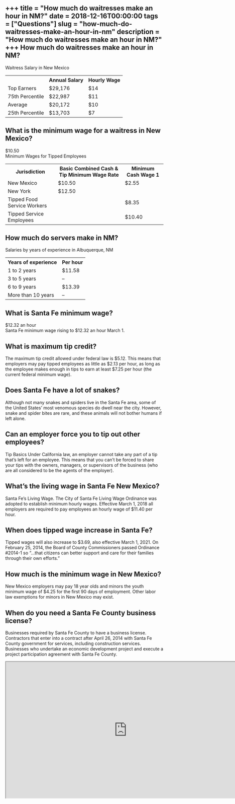 +++
title = "How much do waitresses make an hour in NM?"
date = 2018-12-16T00:00:00
tags = ["Questions"]
slug = "how-much-do-waitresses-make-an-hour-in-nm"
description = "How much do waitresses make an hour in NM?"
+++
How much do waitresses make an hour in NM?
------------------------------------------

Waitress Salary in New Mexico

<table><tr><th></th><th>Annual Salary</th><th>Hourly Wage</th></tr><tr><td>Top Earners</td><td>$29,176</td><td>$14</td></tr><tr><td>75th Percentile</td><td>$22,987</td><td>$11</td></tr><tr><td>Average</td><td>$20,172</td><td>$10</td></tr><tr><td>25th Percentile</td><td>$13,703</td><td>$7</td></tr></table>

What is the minimum wage for a waitress in New Mexico?
------------------------------------------------------

$10.50  
Minimum Wages for Tipped Employees

<table><tr><th>Jurisdiction</th><th>Basic Combined Cash &amp; Tip Minimum Wage Rate</th><th>Minimum Cash Wage 1</th></tr><tr><td>New Mexico</td><td>$10.50</td><td>$2.55</td></tr><tr><td>New York</td><td>$12.50</td><td></td></tr><tr><td>Tipped Food Service Workers</td><td></td><td>$8.35</td></tr><tr><td>Tipped Service Employees</td><td></td><td>$10.40</td></tr></table>

How much do servers make in NM?
-------------------------------

Salaries by years of experience in Albuquerque, NM

<table><tr><th>Years of experience</th><th>Per hour</th></tr><tr><td>1 to 2 years</td><td>$11.58</td></tr><tr><td>3 to 5 years</td><td>–</td></tr><tr><td>6 to 9 years</td><td>$13.39</td></tr><tr><td>More than 10 years</td><td>–</td></tr></table>

What is Santa Fe minimum wage?
------------------------------

$12.32 an hour  
Santa Fe minimum wage rising to $12.32 an hour March 1.

What is maximum tip credit?
---------------------------

The maximum tip credit allowed under federal law is $5.12. This means that employers may pay tipped employees as little as $2.13 per hour, as long as the employee makes enough in tips to earn at least $7.25 per hour (the current federal minimum wage).

Does Santa Fe have a lot of snakes?
-----------------------------------

Although not many snakes and spiders live in the Santa Fe area, some of the United States’ most venomous species do dwell near the city. However, snake and spider bites are rare, and these animals will not bother humans if left alone.

Can an employer force you to tip out other employees?
-----------------------------------------------------

Tip Basics Under California law, an employer cannot take any part of a tip that’s left for an employee. This means that you can’t be forced to share your tips with the owners, managers, or supervisors of the business (who are all considered to be the agents of the employer).

What’s the living wage in Santa Fe New Mexico?
----------------------------------------------

Santa Fe’s Living Wage. The City of Santa Fe Living Wage Ordinance was adopted to establish minimum hourly wages. Effective March 1, 2018 all employers are required to pay employees an hourly wage of $11.40 per hour.

When does tipped wage increase in Santa Fe?
-------------------------------------------

Tipped wages will also increase to $3.69, also effective March 1, 2021. On February 25, 2014, the Board of County Commissioners passed Ordinance #2014-1 so “…that citizens can better support and care for their families through their own efforts.”

How much is the minimum wage in New Mexico?
-------------------------------------------

New Mexico employers may pay 18 year olds and minors the youth minimum wage of $4.25 for the first 90 days of employment. Other labor law exemptions for minors in New Mexico may exist.

When do you need a Santa Fe County business license?
----------------------------------------------------

Businesses required by Santa Fe County to have a business license. Contractors that enter into a contract after April 26, 2014 with Santa Fe County government for services, including construction services. Businesses who undertake an economic development project and execute a project participation agreement with Santa Fe County.

<iframe allow="accelerometer; autoplay; clipboard-write; encrypted-media; gyroscope; picture-in-picture" allowfullscreen="" class="__youtube_prefs__  epyt-is-override  no-lazyload" data-no-lazy="1" data-origheight="433" data-origwidth="770" data-skipgform_ajax_framebjll="" height="433" id="_ytid_17410" loading="lazy" src="https://www.youtube.com/embed/0kbUFSR1e-k?enablejsapi=1&autoplay=0&cc_load_policy=0&cc_lang_pref=&iv_load_policy=1&loop=0&modestbranding=0&rel=1&fs=1&playsinline=0&autohide=2&theme=dark&color=red&controls=1&" title="YouTube player" width="770"></iframe>
